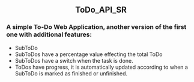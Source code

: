 <h2 align="center"> ToDo_API_SR </h2>
<h3> A simple To-Do Web Application, another version of the first one with additional features: </h3>
<ul>
  <li>SubToDo</li>
  <li>SubToDos have a percentage value effecting the total ToDo</li>
  <li>SubToDos have a switch when the task is done.</li>
  <li>ToDos have progress, it is automatically updated according to when a SubToDo is marked as finished or unfinished.</li>
</ul>
